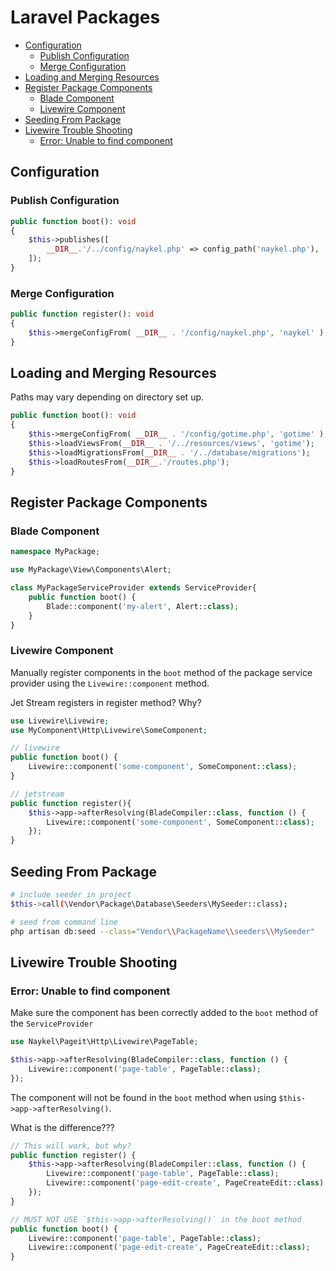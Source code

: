 
# Laravel Packages

- [Configuration](#configuration)
  - [Publish Configuration](#publish-configuration)
  - [Merge Configuration](#merge-configuration)
- [Loading and Merging Resources](#loading-and-merging-resources)
- [Register Package Components](#register-package-components)
  - [Blade Component](#blade-component)
  - [Livewire Component](#livewire-component)
- [Seeding From Package](#seeding-from-package)
- [Livewire Trouble Shooting](#livewire-trouble-shooting)
  - [Error: Unable to find component](#error-unable-to-find-component)

## Configuration

### Publish Configuration

```php
public function boot(): void
{
    $this->publishes([
        __DIR__.'/../config/naykel.php' => config_path('naykel.php'),
    ]);
}
```

### Merge Configuration

```php
public function register(): void
{
    $this->mergeConfigFrom( __DIR__ . '/config/naykel.php', 'naykel' );
}
```

## Loading and Merging Resources

Paths may vary depending on directory set up.

```php
public function boot(): void
{
    $this->mergeConfigFrom( __DIR__ . '/config/gotime.php', 'gotime' );
    $this->loadViewsFrom(__DIR__ . '/../resources/views', 'gotime');
    $this->loadMigrationsFrom(__DIR__ . '/../database/migrations');
    $this->loadRoutesFrom(__DIR__.'/routes.php');
}
```

## Register Package Components

### Blade Component

```php
namespace MyPackage;

use MyPackage\View\Components\Alert;

class MyPackageServiceProvider extends ServiceProvider{
    public function boot() {
        Blade::component('my-alert', Alert::class);
    }
}
```

### Livewire Component

Manually register components in the `boot` method of the package service provider using the `Livewire::component` method.

<div class="txt-red">Jet Stream registers in register method? Why?</div>

```php
use Livewire\Livewire;
use MyComponent\Http\Livewire\SomeComponent;

// livewire
public function boot() {
    Livewire::component('some-component', SomeComponent::class);
}

// jetstream
public function register(){
    $this->app->afterResolving(BladeCompiler::class, function () {
        Livewire::component('some-component', SomeComponent::class);
    });
}
```

## Seeding From Package

```bash
# include seeder in project
$this->call(\Vendor\Package\Database\Seeders\MySeeder::class);

# seed from command line
php artisan db:seed --class="Vendor\\PackageName\\seeders\\MySeeder"
```





## Livewire Trouble Shooting


### Error: Unable to find component

Make sure the component has been correctly added to the `boot` method of the `ServiceProvider`

```php
use Naykel\Pageit\Http\Livewire\PageTable;

$this->app->afterResolving(BladeCompiler::class, function () {
    Livewire::component('page-table', PageTable::class);
});
```

The component will not be found in the `boot` method when using `$this->app->afterResolving()`.

What is the difference???

```php
// This will work, but why?
public function register() {
    $this->app->afterResolving(BladeCompiler::class, function () {
        Livewire::component('page-table', PageTable::class);
        Livewire::component('page-edit-create', PageCreateEdit::class);
    });
}

// MUST NOT USE `$this->app->afterResolving()` in the boot method
public function boot() {
    Livewire::component('page-table', PageTable::class);
    Livewire::component('page-edit-create', PageCreateEdit::class);
}
```

